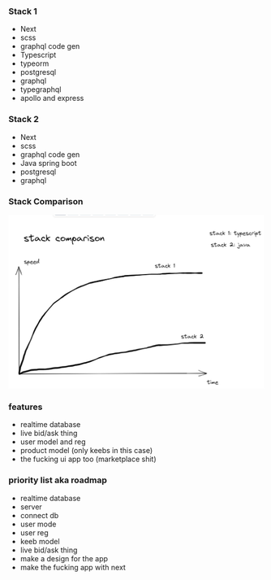 ### Stack 1 
- Next
- scss
- graphql code gen
- Typescript
- typeorm
- postgresql
- graphql
- typegraphql
- apollo and express

### Stack 2 
- Next
- scss
- graphql code gen
- Java spring boot
- postgresql
- graphql

### Stack Comparison
![Pasted image 20210725183955.png](https://github.com/AliAlAbbassi/keebx/blob/plan/plan/Pasted%20image%2020210725183955.png)

### features
- realtime database
- live bid/ask thing
- user model and reg
- product model (only keebs in this case)
- the fucking ui app too (marketplace shit)

### priority list aka roadmap
- realtime database
- server
- connect db
- user mode
- user reg
- keeb model
- live bid/ask thing
- make a design for the app
- make the fucking app with next
